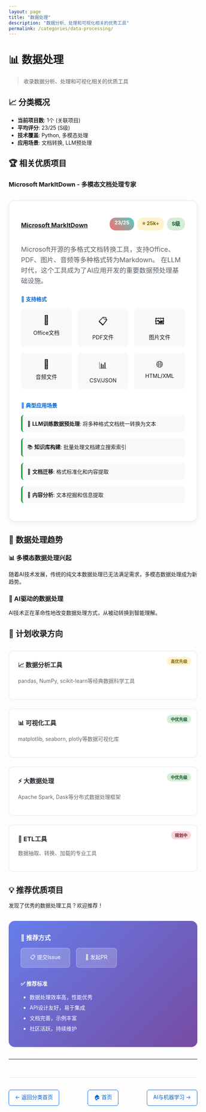 ```yaml
---
layout: page
title: "数据处理"
description: "数据分析、处理和可视化相关的优秀工具"
permalink: /categories/data-processing/
---
```


# 📊 数据处理

> 收录数据分析、处理和可视化相关的优质工具

## 📈 分类概况
- **当前项目数**: 1个 (关联项目)
- **平均评分**: 23/25 (S级)
- **技术覆盖**: Python, 多模态处理
- **应用场景**: 文档转换, LLM预处理

## 🏆 相关优质项目

### Microsoft MarkItDown - 多模态文档处理专家

<div class="featured-project">
  <div class="project-header">
    <h3><a href="../development-tools/markitdown.html">Microsoft MarkItDown</a></h3>
    <div class="project-badges">
      <span class="rating-badge">23/25</span>
      <span class="stars-badge">⭐ 25k+</span>
      <span class="tier-badge">S级</span>
    </div>
  </div>
  
  <div class="project-desc">
    <p>
      Microsoft开源的多格式文档转换工具，支持Office、PDF、图片、音频等多种格式转为Markdown。
      在LLM时代，这个工具成为了AI应用开发的重要数据预处理基础设施。
    </p>
  </div>
  
  <div class="data-capabilities">
    <h4>📄 支持格式</h4>
    <div class="format-grid">
      <div class="format-item">
        <span class="icon">📄</span>
        <span>Office文档</span>
      </div>
      <div class="format-item">
        <span class="icon">📋</span>
        <span>PDF文件</span>
      </div>
      <div class="format-item">
        <span class="icon">🖼️</span>
        <span>图片文件</span>
      </div>
      <div class="format-item">
        <span class="icon">🎵</span>
        <span>音频文件</span>
      </div>
      <div class="format-item">
        <span class="icon">📊</span>
        <span>CSV/JSON</span>
      </div>
      <div class="format-item">
        <span class="icon">🌐</span>
        <span>HTML/XML</span>
      </div>
    </div>
  </div>
  
  <div class="use-cases">
    <h4>🎯 典型应用场景</h4>
    <ul>
      <li>🤖 <strong>LLM训练数据预处理</strong>: 将多种格式文档统一转换为文本</li>
      <li>📚 <strong>知识库构建</strong>: 批量处理文档建立搜索索引</li>
      <li>🔄 <strong>文档迁移</strong>: 格式标准化和内容提取</li>
      <li>📖 <strong>内容分析</strong>: 文本挖掘和信息提取</li>
    </ul>
  </div>
</div>

## 🔮 数据处理趋势

### 📊 多模态数据处理兴起
随着AI技术发展，传统的纯文本数据处理已无法满足需求，多模态数据处理成为新趋势。

### 🤖 AI驱动的数据处理
AI技术正在革命性地改变数据处理方式，从被动转换到智能理解。

## 🎯 计划收录方向

<div class="roadmap">
  <div class="roadmap-item">
    <h3>📈 数据分析工具</h3>
    <p>pandas, NumPy, scikit-learn等经典数据科学工具</p>
    <span class="priority high">高优先级</span>
  </div>
  
  <div class="roadmap-item">
    <h3>📊 可视化工具</h3>
    <p>matplotlib, seaborn, plotly等数据可视化库</p>
    <span class="priority medium">中优先级</span>
  </div>
  
  <div class="roadmap-item">
    <h3>⚡ 大数据处理</h3>
    <p>Apache Spark, Dask等分布式数据处理框架</p>
    <span class="priority medium">中优先级</span>
  </div>
  
  <div class="roadmap-item">
    <h3>🔄 ETL工具</h3>
    <p>数据抽取、转换、加载的专业工具</p>
    <span class="priority low">规划中</span>
  </div>
</div>

## 💡 推荐优质项目

发现了优秀的数据处理工具？欢迎推荐！

<div class="recommend-box">
  <h3>📝 推荐方式</h3>
  <div class="recommend-methods">
    <a href="https://github.com/hewen1125/q-repository/issues" class="method-btn">
      📋 提交Issue
    </a>
    <a href="https://github.com/hewen1125/q-repository/pulls" class="method-btn">
      🔄 发起PR
    </a>
  </div>
  
  <div class="criteria">
    <h4>✅ 推荐标准</h4>
    <ul>
      <li>数据处理效率高，性能优秀</li>
      <li>API设计友好，易于集成</li>
      <li>文档完善，示例丰富</li>
      <li>社区活跃，持续维护</li>
    </ul>
  </div>
</div>

---

<div class="navigation">
  <a href="../" class="nav-btn">← 返回分类首页</a>
  <a href="../../" class="nav-btn">🏠 首页</a>
  <a href="../ai-ml/" class="nav-btn">AI与机器学习 →</a>
</div>

<style>
.featured-project {
  background: white;
  border: 1px solid #e1e4e8;
  border-radius: 16px;
  padding: 2rem;
  margin: 2rem 0;
  box-shadow: 0 4px 15px rgba(0,0,0,0.05);
}

.project-header {
  display: flex;
  justify-content: space-between;
  align-items: center;
  margin-bottom: 1.5rem;
}

.project-badges {
  display: flex;
  gap: 0.5rem;
}

.rating-badge, .stars-badge, .tier-badge {
  padding: 0.3rem 0.8rem;
  border-radius: 15px;
  font-size: 0.85rem;
  font-weight: bold;
}

.rating-badge { background: linear-gradient(45deg, #FF6B6B, #4ECDC4); color: white; }
.stars-badge { background: #fff3cd; color: #856404; }
.tier-badge { background: #d4edda; color: #155724; }

.project-desc {
  margin: 1.5rem 0;
  font-size: 1.1rem;
  line-height: 1.6;
  color: #586069;
}

.data-capabilities h4 {
  color: #0366d6;
  margin: 1.5rem 0 1rem 0;
}

.format-grid {
  display: grid;
  grid-template-columns: repeat(auto-fit, minmax(120px, 1fr));
  gap: 1rem;
  margin: 1rem 0;
}

.format-item {
  background: #f8f9fa;
  padding: 1rem;
  border-radius: 8px;
  text-align: center;
  font-size: 0.9rem;
}

.format-item .icon {
  display: block;
  font-size: 1.5rem;
  margin-bottom: 0.5rem;
}

.use-cases h4 {
  color: #0366d6;
  margin: 2rem 0 1rem 0;
}

.use-cases ul {
  margin: 0;
  padding-left: 0;
  list-style: none;
}

.use-cases li {
  margin: 1rem 0;
  padding: 0.8rem;
  background: #f8f9fa;
  border-radius: 8px;
  border-left: 4px solid #28a745;
}

.roadmap {
  display: grid;
  grid-template-columns: repeat(auto-fit, minmax(250px, 1fr));
  gap: 1.5rem;
  margin: 2rem 0;
}

.roadmap-item {
  background: white;
  border: 1px solid #e1e4e8;
  border-radius: 12px;
  padding: 1.5rem;
  position: relative;
}

.roadmap-item h3 {
  margin: 0 0 1rem 0;
  color: #24292e;
}

.roadmap-item p {
  color: #666;
  margin: 0 0 1rem 0;
}

.priority {
  position: absolute;
  top: 1rem;
  right: 1rem;
  padding: 0.2rem 0.6rem;
  border-radius: 10px;
  font-size: 0.7rem;
  font-weight: bold;
}

.priority.high { background: #fff3cd; color: #856404; }
.priority.medium { background: #d4edda; color: #155724; }
.priority.low { background: #f8d7da; color: #721c24; }

.recommend-box {
  background: linear-gradient(135deg, #667eea 0%, #764ba2 100%);
  color: white;
  padding: 2rem;
  border-radius: 16px;
  margin: 2rem 0;
}

.recommend-box h3 {
  margin: 0 0 1rem 0;
}

.recommend-methods {
  display: flex;
  gap: 1rem;
  margin-bottom: 2rem;
}

.method-btn {
  background: rgba(255,255,255,0.2);
  color: white;
  text-decoration: none;
  padding: 0.8rem 1.5rem;
  border-radius: 8px;
  border: 1px solid rgba(255,255,255,0.3);
}

.method-btn:hover {
  background: rgba(255,255,255,0.3);
}

.criteria h4 {
  margin: 0 0 1rem 0;
}

.criteria ul {
  margin: 0;
  padding-left: 1.5rem;
}

.criteria li {
  margin: 0.5rem 0;
}

.navigation {
  display: flex;
  justify-content: space-between;
  margin-top: 3rem;
  padding-top: 2rem;
  border-top: 1px solid #e1e4e8;
}

.nav-btn {
  color: #0366d6;
  text-decoration: none;
  padding: 0.5rem 1rem;
  border: 1px solid #0366d6;
  border-radius: 6px;
}

.nav-btn:hover {
  background: #0366d6;
  color: white;
}

@media (max-width: 768px) {
  .project-header {
    flex-direction: column;
    gap: 1rem;
  }
  
  .format-grid {
    grid-template-columns: repeat(2, 1fr);
  }
  
  .roadmap {
    grid-template-columns: 1fr;
  }
  
  .recommend-methods {
    flex-direction: column;
  }
  
  .navigation {
    flex-direction: column;
    gap: 1rem;
    text-align: center;
  }
}
</style>